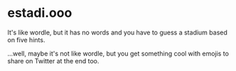 # estadi.ooo

It's like wordle, but it has no words and you have to guess a stadium based on five hints.

...well, maybe it's not like wordle, but you get something cool with emojis to share on Twitter at the end too.
